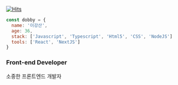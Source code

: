 
[![Hits](https://hits.seeyoufarm.com/api/count/incr/badge.svg?url=https%3A%2F%2Fgithub.com%2Fhellomac87)](https://hits.seeyoufarm.com)


```js
const dobby = {
  name: '이강산',
  age: 36,
  stack: ['Javascript', 'Typescript', 'Html5', 'CSS', 'NodeJS']
  tools: ['React', 'NextJS']
}
```
  
  
### Front-end Developer

소중한 프론트엔드 개발자
